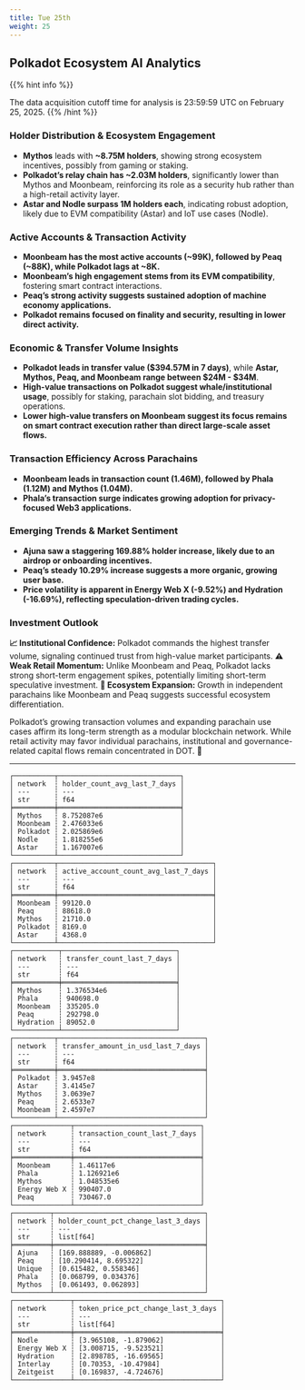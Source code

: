 ```yaml
---
title: Tue 25th
weight: 25
---
```


## **Polkadot Ecosystem AI Analytics**
{{% hint info %}}

The data acquisition cutoff time for analysis is 23:59:59 UTC on February 25, 2025.
{{% /hint %}}

### Holder Distribution & Ecosystem Engagement
- **Mythos** leads with **~8.75M holders**, showing strong ecosystem incentives, possibly from gaming or staking.
- **Polkadot’s relay chain has ~2.03M holders**, significantly lower than Mythos and Moonbeam, reinforcing its role as a security hub rather than a high-retail activity layer.
- **Astar and Nodle surpass 1M holders each**, indicating robust adoption, likely due to EVM compatibility (Astar) and IoT use cases (Nodle).

### Active Accounts & Transaction Activity
- **Moonbeam has the most active accounts (~99K), followed by Peaq (~88K), while Polkadot lags at ~8K.**
- **Moonbeam’s high engagement stems from its EVM compatibility**, fostering smart contract interactions.
- **Peaq’s strong activity suggests sustained adoption of machine economy applications.**
- **Polkadot remains focused on finality and security, resulting in lower direct activity.**

### Economic & Transfer Volume Insights
- **Polkadot leads in transfer value ($394.57M in 7 days)**, while **Astar, Mythos, Peaq, and Moonbeam range between $24M - $34M**.
- **High-value transactions on Polkadot suggest whale/institutional usage**, possibly for staking, parachain slot bidding, and treasury operations.
- **Lower high-value transfers on Moonbeam suggest its focus remains on smart contract execution rather than direct large-scale asset flows.**

### Transaction Efficiency Across Parachains
- **Moonbeam leads in transaction count (1.46M), followed by Phala (1.12M) and Mythos (1.04M).**
- **Phala’s transaction surge indicates growing adoption for privacy-focused Web3 applications.**

### Emerging Trends & Market Sentiment
- **Ajuna saw a staggering 169.88% holder increase, likely due to an airdrop or onboarding incentives.**
- **Peaq’s steady 10.29% increase suggests a more organic, growing user base.**
- **Price volatility is apparent in Energy Web X (-9.52%) and Hydration (-16.69%), reflecting speculation-driven trading cycles.**

### Investment Outlook
**📈 Institutional Confidence:** Polkadot commands the highest transfer volume, signaling continued trust from high-value market participants.
**⚠️ Weak Retail Momentum:** Unlike Moonbeam and Peaq, Polkadot lacks strong short-term engagement spikes, potentially limiting short-term speculative investment.
**🚀 Ecosystem Expansion:** Growth in independent parachains like Moonbeam and Peaq suggests successful ecosystem differentiation.

Polkadot’s growing transaction volumes and expanding parachain use cases affirm its long-term strength as a modular blockchain network. While retail activity may favor individual parachains, institutional and governance-related capital flows remain concentrated in DOT. 🚀

---

```
┌──────────┬──────────────────────────────┐
│ network  ┆ holder_count_avg_last_7_days │
│ ---      ┆ ---                          │
│ str      ┆ f64                          │
╞══════════╪══════════════════════════════╡
│ Mythos   ┆ 8.752087e6                   │
│ Moonbeam ┆ 2.476033e6                   │
│ Polkadot ┆ 2.025869e6                   │
│ Nodle    ┆ 1.818255e6                   │
│ Astar    ┆ 1.167007e6                   │
└──────────┴──────────────────────────────┘
┌──────────┬──────────────────────────────────────┐
│ network  ┆ active_account_count_avg_last_7_days │
│ ---      ┆ ---                                  │
│ str      ┆ f64                                  │
╞══════════╪══════════════════════════════════════╡
│ Moonbeam ┆ 99120.0                              │
│ Peaq     ┆ 88618.0                              │
│ Mythos   ┆ 21710.0                              │
│ Polkadot ┆ 8169.0                               │
│ Astar    ┆ 4368.0                               │
└──────────┴──────────────────────────────────────┘
┌───────────┬────────────────────────────┐
│ network   ┆ transfer_count_last_7_days │
│ ---       ┆ ---                        │
│ str       ┆ f64                        │
╞═══════════╪════════════════════════════╡
│ Mythos    ┆ 1.376534e6                 │
│ Phala     ┆ 940698.0                   │
│ Moonbeam  ┆ 335205.0                   │
│ Peaq      ┆ 292798.0                   │
│ Hydration ┆ 89052.0                    │
└───────────┴────────────────────────────┘
┌──────────┬────────────────────────────────────┐
│ network  ┆ transfer_amount_in_usd_last_7_days │
│ ---      ┆ ---                                │
│ str      ┆ f64                                │
╞══════════╪════════════════════════════════════╡
│ Polkadot ┆ 3.9457e8                           │
│ Astar    ┆ 3.4145e7                           │
│ Mythos   ┆ 3.0639e7                           │
│ Peaq     ┆ 2.6533e7                           │
│ Moonbeam ┆ 2.4597e7                           │
└──────────┴────────────────────────────────────┘
┌──────────────┬───────────────────────────────┐
│ network      ┆ transaction_count_last_7_days │
│ ---          ┆ ---                           │
│ str          ┆ f64                           │
╞══════════════╪═══════════════════════════════╡
│ Moonbeam     ┆ 1.46117e6                     │
│ Phala        ┆ 1.126921e6                    │
│ Mythos       ┆ 1.048535e6                    │
│ Energy Web X ┆ 990407.0                      │
│ Peaq         ┆ 730467.0                      │
└──────────────┴───────────────────────────────┘
┌─────────┬─────────────────────────────────────┐
│ network ┆ holder_count_pct_change_last_3_days │
│ ---     ┆ ---                                 │
│ str     ┆ list[f64]                           │
╞═════════╪═════════════════════════════════════╡
│ Ajuna   ┆ [169.888889, -0.006862]             │
│ Peaq    ┆ [10.290414, 8.695322]               │
│ Unique  ┆ [0.615482, 0.558346]                │
│ Phala   ┆ [0.068799, 0.034376]                │
│ Mythos  ┆ [0.061493, 0.062893]                │
└─────────┴─────────────────────────────────────┘
┌──────────────┬────────────────────────────────────┐
│ network      ┆ token_price_pct_change_last_3_days │
│ ---          ┆ ---                                │
│ str          ┆ list[f64]                          │
╞══════════════╪════════════════════════════════════╡
│ Nodle        ┆ [3.965108, -1.879062]              │
│ Energy Web X ┆ [3.008715, -9.523521]              │
│ Hydration    ┆ [2.898785, -16.69565]              │
│ Interlay     ┆ [0.70353, -10.47984]               │
│ Zeitgeist    ┆ [0.169837, -4.724676]              │
└──────────────┴────────────────────────────────────┘
```
